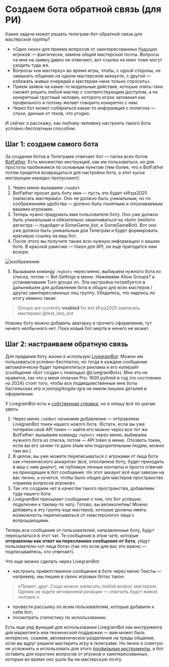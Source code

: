 # Создаем бота обратной связь (для РИ)



Какие задачи может решать телеграм-бот обратной связи для мастерской группы?

- «Одно окно» для приема вопросов от заинтересованных будущих игроков — фактически, замена общей мастерской почты. Вопросы «а мне на заявку давно не отвечают, вот ссылка на нее» тоже могут уходить туда же.
- Вопросы «на мастерку» во время игры, чтобы, с одной стороны, не замыкать общение на одном мастерском аккаунте, с другой — избежать живых очередей к мастерам «мне только спросить».
- Прием заявок на какие-то модельные действия, которые опять-таки сможет решить любой мастер с соответствующим доступом, а не конкретный грустный человек, которого игрок запомнил как профильного и потому желает говорить конкретно с ним.
- Через бот может собираться какая-то информация с полигона — слухи, данные от техов, что угодно.

И сейчас я расскажу, как любому человеку настроить такого бота условно-бесплатным способом.

## Шаг 1: создаем самого бота

За создание ботов в Телеграме отвечает бот — папка всех ботов [BotFather](https://t.me/BotFather). Есть множество инструкций, как им пользоваться, но для простоты пробежимся по основным пунктам (тем более, что к BotFather потом придется возвращаться для настройки бота, а этот кусок инструкции нередко пропускают):
1. Через меню вызываем `/newbot`
2. BotFather просит дать боту имя — пусть это будет «Игра2025 (написать мастерам)». Оно не должно быть уникальным, но по соображениям удобства — должно быть понятным и опознаваемым вашими игроками.
3. Теперь нужно придумать имя пользователя боту. Оно уже должно быть уникальным и обязательно заканчиваться на «bot» (любого регистра — подойдет и SomeGame_bot, и SomeGameBot). Вот оно уже должно быть уникальным для Телеграм и будет формировать красивую ссылку на ваш бот.
4. После этого вы получите также всю нужную информацию о вашем боте. В красной рамочке — токен для API, он еще пригодится нам вскоре. 

![изображение](https://github.com/user-attachments/assets/4c271be9-43a9-42ca-9e41-495b5af5d79c)

5. Вызываем команду `/mybots` через меню, выбираем нужного бота из списка, потом — Bot Settings в меню. Нажимаем Allow Groups? и устанавливаем Turn groups on. Эта настройка потребуется в дальнейшем для добавления бота в общую для всех мастеров / других заинтересованных лиц группу. Убедитесь, что надпись по итогу именно такая:

> Groups are currently **enabled** for bot Игра2025 (написать мастерам) @test_larp_bot

Новому боту можно добавить аватарку и прочего оформления, тут ничего необычного нет. Пока новый бот мертв и ничего не может.

## Шаг 2: настраиваем обратную связь

Для придания боту жизни я использую [LivegramBot](https://t.me/LivegramBot). Можно им пользоваться условно-бесплатно, но тогда в каждом сообщении автоматически будет прекрепляться реклама и его копирайт (сообщение «Бот создан с помощью @LivegramBot»). Мне это не нравится, так что у меня оплачен Pro: 1600 рублей в год (по состоянию на 2024) стоят того, чтобы все подведомственные мне боты бастильских игр и joinrpg/kogda-igra не имели лишних деталей в оформлении.

У LivegramBot есть и [собственная справка](https://telegra.ph/Livegram-Help-04-04), но я опишу всё по шагам здесь.

1. Через меню `/addbot` начинаем добавление — отправляем LivegramBot токен нашего нового бота. (Кстати, если вы уже потеряли свой API токен — найти его можно через все тот же BotFather: вызываем команду `/mybots` через меню, выбираем нужного бота из списка, потом — API token в меню. Отозвать токен, если вы его зачем-то дали злым или подозрительным людям, можно там же.)
2. В целом, вы уже можете переписываться с игроками от лица бота как «технического аккаунта» (всё, отосланное боту, будет приходить в ваш с ним диалог), не публикуя личные контакты и просто отвечая на приходящие в бот сообщения. Но этот аккаунт всё еще завязан на вас лично, а хочется, чтобы было общее для мастеров пространство «приема вопросов игроков».
3. Так что создаем чат в качестве такого пространства, добавляем туда нашего бота.
4. LivegramBot присылает сообщение о том, что бот успешно подключен к такому-то чату. Готово, вы великолепны! Можно добавить в эту группу еще мастеров, которые должны иметь возможность переписываться от «мастерского» лица с вопрошающими. 

Теперь все сообщения от пользователей, направленные боту, будут пересылаться в этот чат. Те сообщения в этом чате, которые **отправлены как ответ на пересланное сообщение от бота**, уйдут пользователю «от лица бота» (так что если для вас это важно — подписывайтесь, кто отвечает). 

Что еще можно сделать через LivegramBot:
- настроить приветственное сообщение в боте через меню Тексты — например, мы пишем в своих игровых ботах такое:

> «_Привет, друг. Сюда можно написать любой вопрос мастерам. Однако не ждите мгновенной реакции — отвечать будет живой человек._»

- провести рассылку по всем пользователям, которые добавили к себе бот;
- посмотреть статистику по использованию.

Есть еще ряд функций для использования LivegramBot как инструмента для маркетинга или технической поддержки — вам может быть интересно, скажем, автоматическое разделение на треды общения, если вы вдруг решили мастерить игру в телеграме. Но лично я советую не усложнять и использовать для этого [профильные инструменты](joinrpg.ru), а бот оставить для коротких вопросов от игроков и заинтересованных, которые во время оно ушли бы на мастерскую почту.

